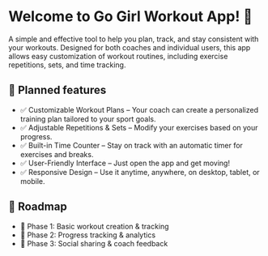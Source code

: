 # Welcome to Go Girl Workout App! 🚀

A simple and effective tool to help you plan, track, and stay consistent with your workouts. Designed for both coaches and individual users, this app allows easy customization of workout routines, including exercise repetitions, sets, and time tracking.

## 📌 Planned features

- ✅ Customizable Workout Plans – Your coach can create a personalized training plan tailored to your sport goals.
- ✅ Adjustable Repetitions & Sets – Modify your exercises based on your progress.
- ✅ Built-in Time Counter – Stay on track with an automatic timer for exercises and breaks.
- ✅ User-Friendly Interface – Just open the app and get moving!
- ✅ Responsive Design – Use it anytime, anywhere, on desktop, tablet, or mobile.

## 📌 Roadmap

- 🔹 Phase 1: Basic workout creation & tracking
- 🔹 Phase 2: Progress tracking & analytics
- 🔹 Phase 3: Social sharing & coach feedback
